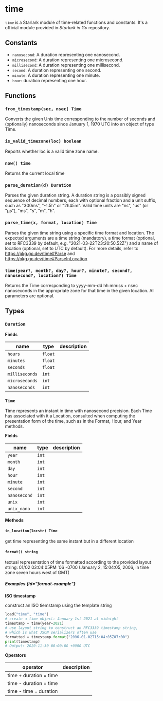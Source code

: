 # time

`time` is a Starlark module of time-related functions and constants. It's a official module provided in *Starlark in Go* repository.

## Constants

- `nanosecond`: A duration representing one nanosecond.
- `microsecond`: A duration representing one microsecond.
- `millisecond`: A duration representing one millisecond.
- `second`: A duration representing one second.
- `minute`: A duration representing one minute.
- `hour`: duration representing one hour.

## Functions

### `from_timestamp(sec, nsec) Time`

Converts the given Unix time corresponding to the number of seconds
and (optionally) nanoseconds since January 1, 1970 UTC into an object
of type Time.

### `is_valid_timezone(loc) boolean`

Reports whether loc is a valid time zone name.

### `now() time`

Returns the current local time

### `parse_duration(d) Duration`

Parses the given duration string. A duration string is a possibly signed
sequence of decimal numbers, each with optional fraction and a unit
suffix, such as "300ms", "-1.5h" or "2h45m". Valid time units are "ns",
"us" (or "µs"), "ms", "s", "m", "h".

### `parse_time(x, format, location) Time`

Parses the given time string using a specific time format and location.
The expected arguments are a time string (mandatory), a time format
(optional, set to RFC3339 by default, e.g. "2021-03-22T23:20:50.52Z")
and a name of location (optional, set to UTC by default). For more
details, refer to https://pkg.go.dev/time#Parse and
https://pkg.go.dev/time#ParseInLocation.

### `time(year?, month?, day?, hour?, minute?, second?, nanosecond?, location?) Time`

Returns the Time corresponding to yyyy-mm-dd hh:mm:ss + nsec nanoseconds
in the appropriate zone for that time in the given location. All
parameters are optional.

## Types

### `Duration`

**Fields**

| name           | type    | description |
|----------------|---------|-------------|
| `hours`        | `float` |             |
| `minutes`      | `float` |             |
| `seconds`      | `float` |             |
| `milliseconds` | `int`   |             |
| `microseconds` | `int`   |             |
| `nanoseconds`  | `int`   |             |

### `Time`

Time represents an instant in time with nanosecond precision. Each Time
has associated with it a Location, consulted when computing the
presentation form of the time, such as in the Format, Hour, and Year
methods.

**Fields**

| name         | type  | description |
|--------------|-------|-------------|
| `year`       | `int` |             |
| `month`      | `int` |             |
| `day`        | `int` |             |
| `hour`       | `int` |             |
| `minute`     | `int` |             |
| `second`     | `int` |             |
| `nanosecond` | `int` |             |
| `unix`       | `int` |             |
| `unix_nano`  | `int` |             |

**Methods**

#### `in_location(locstr) Time`

get time representing the same instant but in a different location

#### `format() string`

textual representation of time formatted according to the provided
layout string: 01/02 03:04:05PM '06 -0700 (January 2, 15:04:05, 2006,
in time zone seven hours west of GMT)

##### Examples {id="format-example"}

**ISO timestamp**

construct an ISO tiemstamp using the template string

```python
load("time", "time")
# create a time object: January 1st 2021 at midnight
timestamp = time(year=2021)
# use layout string to construct an RFC3339 timestamp string,
# which is what JSON serializers often use
formatted = timestamp.format("2006-01-02T15:04:05Z07:00")
print(timestamp)
# Output: 2020-11-30 00:00:00 +0000 UTC
```

**Operators**

| operator               | description |
|------------------------|-------------|
| time + duration = time |             |
| time - duration = time |             |
| time - time = duration |             |

